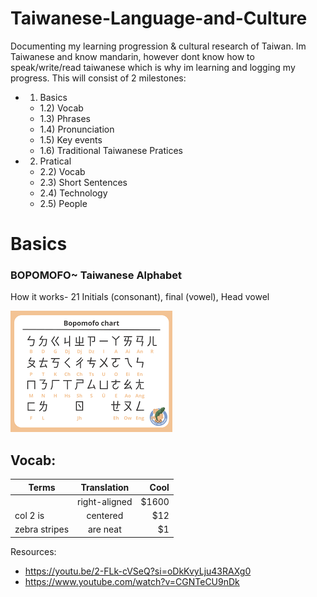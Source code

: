 # Taiwanese-Language-and-Culture
Documenting my learning progression & cultural research of Taiwan. Im Taiwanese and know mandarin, however dont know how to speak/write/read taiwanese which is why im learning and logging my progress. This will consist of 2 milestones:
- 1) Basics
   - 1.2) Vocab
   - 1.3) Phrases
   - 1.4) Pronunciation
   - 1.5) Key events
   - 1.6) Traditional Taiwanese Pratices
- 2) Pratical
   - 2.2) Vocab
   - 2.3) Short Sentences
   - 2.4) Technology
   - 2.5) People


# Basics
### BOPOMOFO~ Taiwanese Alphabet
How it works- 21 Initials (consonant), final (vowel), Head vowel

![My Image](https://github.com/MakaylaLundry/Taiwanese-Language-and-Culture/blob/main/download.png?raw=true)


## Vocab:
| Terms       | Translation          | Cool  |
| ------------- |:-------------:| -----:|
|           | right-aligned | $1600 |
| col 2 is      | centered      |   $12 |
| zebra stripes | are neat      |    $1 |
   
Resources:
- https://youtu.be/2-FLk-cVSeQ?si=oDkKvyLju43RAXg0
- https://www.youtube.com/watch?v=CGNTeCU9nDk
